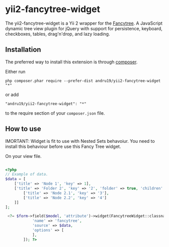 yii2-fancytree-widget
=====================
The yii2-fancytree-widget is a Yii 2 wrapper for the [Fancytree](http://wwwendt.de/tech/fancytree/demo/). A JavaScript dynamic tree view plugin for jQuery with support for persistence, keyboard, checkboxes, tables, drag'n'drop, and lazy loading.

Installation
------------

The preferred way to install this extension is through [composer](http://getcomposer.org/download/).

Either run

```
php composer.phar require --prefer-dist andru19/yii2-fancytree-widget "*"
```

or add

```
"andru19/yii2-fancytree-widget": "*"
```

to the require section of your `composer.json` file.


How to use
----------
IMORTANT: Widget is fit to use with Nested Sets behavoiur. You need to install this behaviour before use this Fancy Tree widget.

On your view file.

```php

<?php
// Example of data.
$data = [
	['title' => 'Node 1', 'key' => 1],
	['title' => 'Folder 2', 'key' => '2', 'folder' => true, 'children' => [
		['title' => 'Node 2.1', 'key' => '3'],
		['title' => 'Node 2.2', 'key' => '4']
	]]
];

 <?= $form->field($model, 'attribute')->widget(FancytreeWidget::classname(), [
            'name' => 'fancytree',
            'source' => $data,
            'options' => [
            ],
        ]); ?>

```
